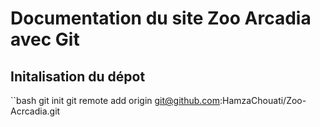 # Documentation du site Zoo Arcadia avec Git

## Initalisation du dépot

``bash
git init
git remote add origin git@github.com:HamzaChouati/Zoo-Acrcadia.git

```

```
